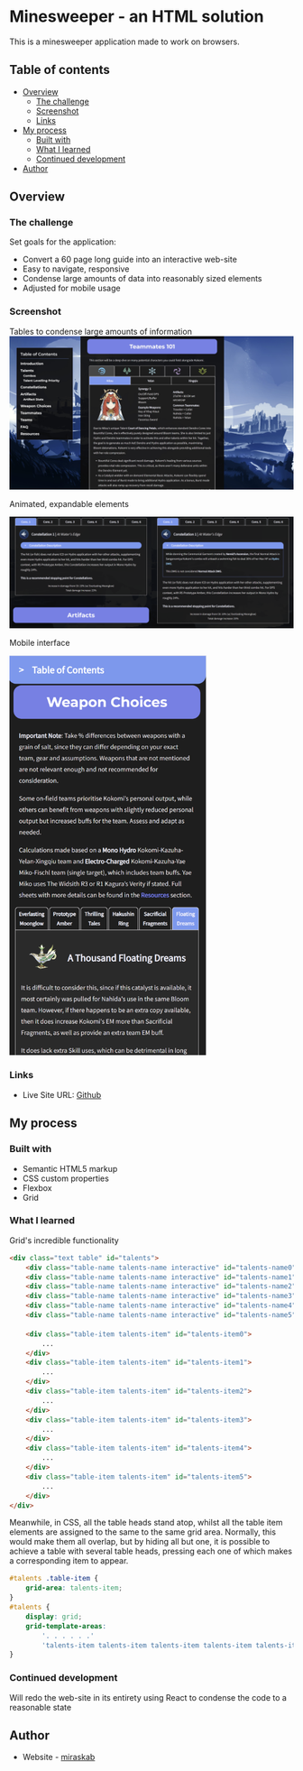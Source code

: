 # Minesweeper - an HTML solution

This is a minesweeper application made to work on browsers. 

## Table of contents

- [Overview](#overview)
  - [The challenge](#the-challenge)
  - [Screenshot](#screenshot)
  - [Links](#links)
- [My process](#my-process)
  - [Built with](#built-with)
  - [What I learned](#what-i-learned)
  - [Continued development](#continued-development)
- [Author](#author)


## Overview

### The challenge

Set goals for the application:

- Convert a 60 page long guide into an interactive web-site
- Easy to navigate, responsive
- Condense large amounts of data into reasonably sized elements
- Adjusted for mobile usage

### Screenshot
Tables to condense large amounts of information
![](./screenshot1.jpg)


Animated, expandable elements

![](./screenshot2.jpg)


Mobile interface

<img src="./screenshot3.jpg" width="350">


### Links

- Live Site URL: [Github](https://mkab2000.github.io/kokomi/)

## My process

### Built with

- Semantic HTML5 markup
- CSS custom properties
- Flexbox
- Grid

### What I learned

Grid's incredible functionality
```html
<div class="text table" id="talents">
    <div class="table-name talents-name interactive" id="talents-name0" name="first"><b>Normal Attack</b></div>
    <div class="table-name talents-name interactive" id="talents-name1"><b>Elemental Skill</b></div>
    <div class="table-name talents-name interactive" id="talents-name2"><b>Elemental Burst</b></div>
    <div class="table-name talents-name interactive" id="talents-name3"><b>Ascension 1 Passive</b></div>
    <div class="table-name talents-name interactive" id="talents-name4"><b>Ascension 4 Passive</b></div>
    <div class="table-name talents-name interactive" id="talents-name5"><b>Unique Passive</b></div>

    <div class="table-item talents-item" id="talents-item0">
        ...
    </div>
    <div class="table-item talents-item" id="talents-item1">
        ...
    </div>
    <div class="table-item talents-item" id="talents-item2">
        ...
    </div>
    <div class="table-item talents-item" id="talents-item3">
        ...
    </div>
    <div class="table-item talents-item" id="talents-item4">
        ...
    </div>
    <div class="table-item talents-item" id="talents-item5">
        ...
    </div>
</div>
```

Meanwhile, in CSS, all the table heads stand atop, whilst all the table item elements are assigned to the same to the same grid area. Normally, this would make them all overlap, but by hiding all but one, it is possible to achieve a table with several table heads, pressing each one of which makes a corresponding item to appear.
```css
#talents .table-item {
    grid-area: talents-item;
}
#talents {
    display: grid;
    grid-template-areas: 
        '. . . . . .'
        'talents-item talents-item talents-item talents-item talents-item talents-item';
}
```
### Continued development

Will redo the web-site in its entirety using React to condense the code to a reasonable state

## Author

- Website - [miraskab](https://github.com/mkab2000)
